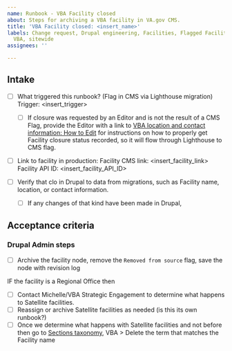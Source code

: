 ```yaml
---
name: Runbook - VBA Facility closed
about: Steps for archiving a VBA facility in VA.gov CMS.
title: 'VBA Facility closed: <insert_name>'
labels: Change request, Drupal engineering, Facilities, Flagged Facilities, User support,
  VBA, sitewide
assignees: ''

---
```


## Intake
- [ ] What triggered this runbook? (Flag in CMS via Lighthouse migration)
Trigger: <insert_trigger>

  - [ ] If closure was requested by an Editor and is not the result of a CMS Flag, provide the Editor with a link to [VBA location and contact information: How to Edit](https://prod.cms.va.gov/help/veterans-benefits-administration-vba/location-and-contact-information#how-to-edit) for instructions on how to properly get Facility closure status recorded, so it will flow through Lighthouse to CMS flag.

- [ ] Link to facility in production:
Facility CMS link: <insert_facility_link>
Facility API ID: <insert_facility_API_ID>

- [ ] Verify that clo in Drupal to data from migrations, such as Facility name, location, or contact information.
  - [ ] If any changes of that kind have been made in Drupal, 


## Acceptance criteria


### Drupal Admin steps
- [ ] Archive the facility node, remove the `Removed from source` flag, save the node with revision log

IF the facility is a Regional Office then
- [ ] Contact Michelle/VBA Strategic Engagement to determine what happens to Satellite facilities.
- [ ] Reassign or archive Satellite facilities as needed (is this its own runbook?)
- [ ] Once we determine what happens with Satellite facilities and not before then go to [Sections taxonomy]( https://prod.cms.va.gov/admin/structure/taxonomy/manage/administration/overview), VBA > Delete the term that matches the Facility name
